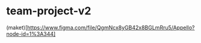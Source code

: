# team-project-v2

(maket)[https://www.figma.com/file/QgmNcx8yGB42x8BGLmRru5/Appello?node-id=1%3A344]
